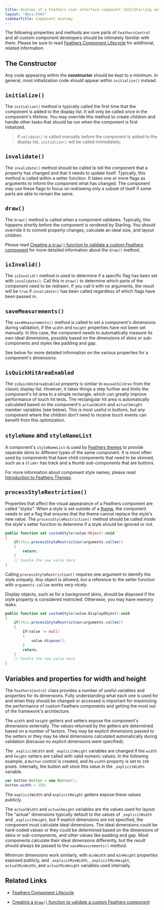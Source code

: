 ```yaml
---
title: Anatomy of a Feathers user interface component (AS3/Starling version)
layout: "docs.html"
sidebarTitle: Component anatomy
---
```


The following properties and methods are core parts of `FeathersControl` and all custom component developers should be intimately familiar with them. Please be sure to read [Feathers Component Lifecycle](./component-lifecycle.md) for additional, related information.

## The Constructor

Any code appearing within the **constructor** should be kept to a minimum. In general, most initialization code should appear within `initialize()` instead.

## `initialize()`

The `initialize()` method is typically called the first time that the component is added to the display list. It will only be called once in the component's lifetime. You may override this method to create children and handle other tasks that should be run when the component is first initialized.

> If `validate()` is called manually before the component is added to the display list, `initialize()` will be called immediately.

## `invalidate()`

The `invalidate()` method should be called to tell the component that a property has changed and that it needs to update itself. Typically, this method is called within a setter function. It takes one or more flags as arguments to inform the component what has changed. The component may use these flags to focus on redrawing only a subset of itself if some parts are able to remain the same.

## `draw()`

The `draw()` method is called when a component validates. Typically, this happens shortly before the component is rendered by Starling. You should override it to commit property changes, calculate an ideal size, and layout children.

Please read [Creating a `draw()` function to validate a custom Feathers component](./component-validation.md) for more detailed information about the `draw()` method.

## `isInvalid()`

The `isInvalid()` method is used to determine if a specific flag has been set with `invalidate()`. Call this in `draw()` to determine which parts of the component need to be redrawn. If you call it with no arguments, the result will be `true` if `invalidate()` has been called regardless of which flags have been passed in.

## `saveMeasurements()`

The `saveMeasurements()` method is called to set a component's dimensions during validation, if the `width` and `height` properties have not been set manually. In this case, the component needs to automatically measure its own ideal dimensions, possibly based on the dimensions of skins or sub-components and styles like padding and gap.

See below for more detailed information on the various properties for a component's dimensions.

## `isQuickHitAreaEnabled`

The `isQuickHitAreaEnabled` property is similar to `mouseChildren` from the classic display list. However, it takes things a step further and limits the component's hit area to a simple rectangle, which can greatly improve performance of touch hit tests. The rectangular hit area is automatically calculated based on the component's `actualWidth` and `actualHeight` member variables (see below). This is most useful in buttons, but any component where the children don't need to receive touch events can benefit from this optimization.

## `styleName` and `styleNameList`

A component's `styleNameList` is used by [Feathers themes](./themes.md) to provide separate skins to different types of the same component. It is most often used by components that have child components that need to be skinned, such as a `Slider` has track and a thumb sub-components that are buttons.

For more information about component style names, please read [Introduction to Feathers Themes](./themes.md).

## `processStyleRestriction()`

Properties that affect the visual appearance of a Feathers component are called "styles". When a style is set outside of a [theme](./themes.md), the component needs to set a flag that ensures that the theme cannot replace the style's new value. The `processStyleRestriction()` method should be called inside the style's setter function to determine if a style should be ignored or not.

```actionscript
public function set customStyle(value:Object):void
{
	if(this.processStyleRestriction(arguments.callee))
	{
		return;
	}
	// handle the new value here
}
```

Calling `processStyleRestriction()` requires one argument to identify the style uniquely. Any object is allowed, but a reference to the setter function with `arguments.callee` works very nicely.

Display objects, such as for a background skins, should be disposed if the style property is considered restricted. Otherwise, you may have memory leaks.

```actionscript
public function set customStyle(value:DisplayObject):void
{
	if(this.processStyleRestriction(arguments.callee))
	{
		if(value != null)
		{
			value.dispose();
		}
		return;
	}
	// handle the new value here
}
```

## Variables and properties for width and height

The `FeathersControl` class provides a number of useful variables and properties for its dimensions. Fully understanding what each one is used for and when they should be changed or accessed is important for maximizing the performance of custom Feathers components and getting the most out of the framework's architecture.

The `width` and `height` getters and setters expose the component's dimensions externally. The values returned by the getters are determined based on a number of factors. They may be explicit dimensions passed to the setters or they may be ideal dimensions calculated automatically during validation (because no explicit dimensions were specified).

The `_explicitWidth` and `_explicitHeight` variables are changed if the `width` and `height` setters are called with valid numeric values. In the following example, a `Button` control is created, and its `width` property is set to `150` pixels. Internally, the button will store this value in the `_explicitWidth` variable.

```actionscript
var button:Button = new Button();
button.width = 150;
```

The `explicitWidth` and `explicitHeight` getters expose these values publicly.

The `actualWidth` and `actualHeight` variables are the values used for layout. The "actual" dimensions typically default to the values of `_explicitWidth` and `_explicitHeight`, but if explicit dimensions are not specified, the component must calculate ideal dimensions. The ideal dimensions could be hard-coded values or they could be determined based on the dimensions of skins or sub-components, and other values like padding and gap. Most components calculate their ideal dimensions differently, but the result should always be passed to the `saveMeasurements()` method.

Minimum dimensions work similarly, with `minWidth` and `minHeight` properties exposed publicly, and `_explicitMinWidth`, `_explicitMinHeight`, `actualMinWidth`, and `actualMinHeight` variables used internally.

## Related Links

- [Feathers Component Lifecycle](./component-lifecycle.md)

- [Creating a `draw()` function to validate a custom Feathers component](./component-validation.md)
